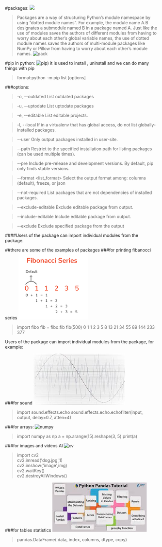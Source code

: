 #packages:
![](download.jpg)
 >Packages are a way of structuring Python’s module namespace by using “dotted module names”. For example, the module name A.B designates a submodule named B in a package named A. Just like the use of modules saves the authors of different modules from having to worry about each other’s global variable names, the use of dotted module names saves the authors of multi-module packages like NumPy or Pillow from having to worry about each other’s module names.
 ![pack](packages_300w.webp)

#pip in python:
![pip](download%20(1).png))
it is used to install , uninstall and we can do many things with pip 
>format:python -m pip list [options]

###options:
>-o, --outdated
List outdated packages

>-u, --uptodate
List uptodate packages

>-e, --editable
List editable projects.

>-l, --local
If in a virtualenv that has global access, do not list globally-installed packages.

>--user
Only output packages installed in user-site.

>--path <path>
Restrict to the specified installation path for listing packages (can be used multiple times).

>--pre
Include pre-release and development versions. By default, pip only finds stable versions.

>--format <list_format>
Select the output format among: columns (default), freeze, or json

>--not-required
List packages that are not dependencies of installed packages.

>--exclude-editable
Exclude editable package from output.

>--include-editable
Include editable package from output.

>--exclude <package>
Exclude specified package from the output

####Users of the package can import individual modules from the package.

##there are some of the examples of  packages 
###for printing fibanocci series
![](fibbanocci.png)
> import fibo
>fib = fibo.fib
>fib(500)
>0 1 1 2 3 5 8 13 21 34 55 89 144 233 377

Users of the package can import individual modules from the package, for example:

###for sound
![](sound.jpg)
>import sound.effects.echo
>sound.effects.echo.echofilter(input, output, delay=0.7, atten=4)

###for arrays:
![numpy](download.png)
>import numpy as np
a = np.arange(15).reshape(3, 5)
print(a)

###for images and videos AI
![cv](download%20(1).jpg)
>import cv2  
cv2.imread('dog.jpg',1)  
cv2.imshow('image',img)  
cv2.waitKey()    
cv2.destroyAllWindows() 

###for tables statistics
![PANDA](pandas.jpg)
>pandas.DataFrame( data, index, columns, dtype, copy)